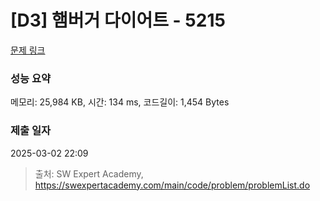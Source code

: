 # [D3] 햄버거 다이어트 - 5215 

[문제 링크](https://swexpertacademy.com/main/code/problem/problemDetail.do?contestProbId=AWT-lPB6dHUDFAVT) 

### 성능 요약

메모리: 25,984 KB, 시간: 134 ms, 코드길이: 1,454 Bytes

### 제출 일자

2025-03-02 22:09



> 출처: SW Expert Academy, https://swexpertacademy.com/main/code/problem/problemList.do